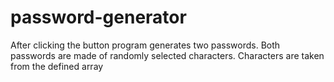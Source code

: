 # password-generator
 After clicking the button program generates two passwords. Both passwords are made of randomly selected characters. Characters are taken from the defined array
